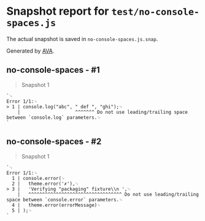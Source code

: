 # Snapshot report for `test/no-console-spaces.js`

The actual snapshot is saved in `no-console-spaces.js.snap`.

Generated by [AVA](https://avajs.dev).

## no-console-spaces - #1

> Snapshot 1

    `␊
    Error 1/1:␊
    > 1 | console.log("abc", " def ", "ghi");␊
        |                    ^^^^^^^ Do not use leading/trailing space between `console.log` parameters.␊
    `

## no-console-spaces - #2

> Snapshot 1

    `␊
    Error 1/1:␊
      1 | console.error(␊
      2 | 	theme.error('✗'),␊
    > 3 | 	'Verifying "packaging" fixture\\n ',␊
        | 	^^^^^^^^^^^^^^^^^^^^^^^^^^^^^^^^^^ Do not use leading/trailing space between `console.error` parameters.␊
      4 | 	theme.error(errorMessage)␊
      5 | );␊
    `
